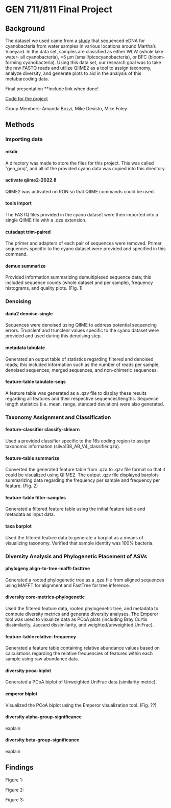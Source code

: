 
# GEN 711/811 Final Project

## Background
The dataset we used came from a [study](https://www.scirp.org/journal/paperinformation?paperid=125865) that sequenced eDNA for cyanobacteria from water samples in various locations around Martha’s Vineyard. In the data set, samples are classified as either WLW (whole lake water- all cyanobacteria), <5 µm (small/picocyanobacteria), or BFC (bloom-forming cyanobacteria). Using this data set, our research goal was to take the raw FASTQ reads and utilize QIIME2 as a tool to assign taxonomy, analyze diversity, and generate plots to aid in the analysis of this metabarcoding data.

Final presentation **include link when done! 

[Code for the project](GEN_711_811_FinalProj.sh)

Group Members: Amanda Bozzi, Mike Desisto, Mike Foley

## Methods 

### Importing data

#### mkdir
A directory was made to store the files for this project. This was called “gen_proj”, and all of the provided cyano data was copied into this directory.

#### activate qiime2-2022.8
QIIME2 was activated on RON so that QIIME commands could be used. 

#### tools import
The FASTQ files provided in the cyano dataset were then imported into a single QIIME file with a .qza extension.

#### cutadapt trim-paired
The primer and adapters of each pair of sequences were removed. Primer sequences specific to the cyano dataset were provided and specified in this command. 

#### demux summarize
Provided information summarizing demultiplexed sequence data; this included sequence counts (whole dataset and per sample), frequency histograms, and quality plots. (Fig. 1)

### Denoising

#### dada2 denoise-single
Sequences were denoised using QIIME to address potential sequencing errors. Trunclenf and trunclenr values specific to the cyano dataset were provided and used during this denoising step. 

#### metadata tabulate
Generated an output table of statistics regarding filtered and denoised reads; this included information such as the number of reads per sample, denoised sequences, merged sequences, and non-chimeric sequences. 

#### feature-table tabulate-seqs
A feature table was generated as a .qzv file to display these results regarding all features and their respective sequences/lengths. Sequence length statistics (i.e. mean, range, standard deviation) were also generated. 

### Taxonomy Assignment and Classification

#### feature-classifier classify-sklearn
Used a provided classifier specific to the 16s coding region to assign taxonomic information (silva138_AB_V4_classifier.qza). 

#### feature-table summarize
Converted the generated feature table from .qza to .qzv file format so that it could be visualized using QIIME2. The output .qzv file displayed barplots summarizing data regarding the frequency per sample and frequency per feature. (Fig. 2)

#### feature-table filter-samples
Generated a filtered feature table using the initial feature table and metadata as input data. 

#### taxa barplot
Used the filtered feature data to generate a barplot as a means of visualizing taxonomy. Verified that sample identity was 100% bacteria.

### Diversity Analysis and Phylogenetic Placement of ASVs

#### phylogeny align-to-tree-mafft-fasttree
Generated a rooted phylogenetic tree as a .qza file from aligned sequences using MAFFT for alignment and FastTree for tree inference. 

#### diversity core-metrics-phylogenetic
Used the filtered feature data, rooted phylogenetic tree, and metadata to compute diversity metrics and generate diversity analyses. The Emperor tool was used to visualize data as PCoA plots (including Bray Curtis dissimilarity, Jaccard dissimilarity, and weighted/unweighted UniFrac). 

#### feature-table relative-frequency
Generated a feature table containing relative abundance values based on calculations regarding the relative frequencies of features within each sample using raw abundance data. 

#### diversity pcoa-biplot
Generated a PCoA biplot of Unweighted UniFrac data (similarity metric). 

#### emperor biplot
Visualized the PCoA biplot using the Emperor visualization tool. (Fig. ??)

#### diversity alpha-group-significance
explain

#### diversity beta-group-significance
explain

## Findings  

Figure 1:

Figure 2:

Figure 3: 

